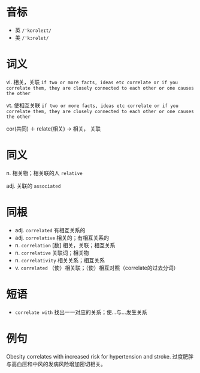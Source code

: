 # 音标

- 英 `/'kɒrəleɪt/`
- 美 `/'kɔrəlet/`

# 词义

vi. 相关，关联
`if two or more facts, ideas etc correlate or if you correlate them, they are closely connected to each other or one causes the other`

vt. 使相互关联
`if two or more facts, ideas etc correlate or if you correlate them, they are closely connected to each other or one causes the other`



cor(共同) ＋ relate(相关) → 相关， 关联

# 同义

n. 相关物；相关联的人
`relative`

adj. 关联的
`associated`

# 同根

- adj. `correlated` 有相互关系的
- adj. `correlative` 相关的；有相互关系的
- n. `correlation` [数] 相关，关联；相互关系
- n. `correlative` 关联词；相关物
- n. `correlativity` 相关关系；相互关系
- v. `correlated` （使）相关联；（使）相互对照（correlate的过去分词）

# 短语

- `correlate with` 找出一一对应的关系；使…与…发生关系

# 例句

Obesity correlates with increased risk for hypertension and stroke.
过度肥胖与高血压和中风的发病风险增加密切相关。


